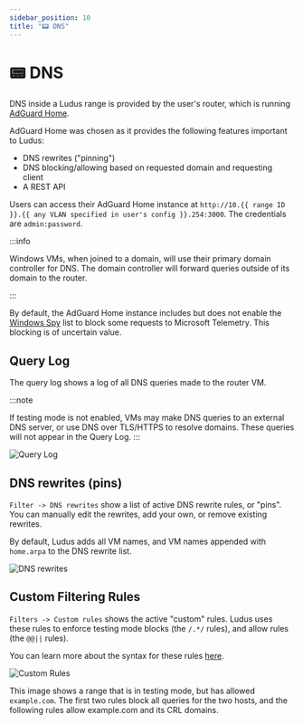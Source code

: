 ```yaml
---
sidebar_position: 10
title: "📟 DNS"
---
```


# 📟 DNS

DNS inside a Ludus range is provided by the user's router, which is running [AdGuard Home](https://github.com/AdguardTeam/AdGuardHome).

AdGuard Home was chosen as it provides the following features important to Ludus:

- DNS rewrites ("pinning")
- DNS blocking/allowing based on requested domain and requesting client
- A REST API

Users can access their AdGuard Home instance at `http://10.{{ range ID }}.{{ any VLAN specified in user's config }}.254:3000`.
The credentials are `admin:password`.

:::info

Windows VMs, when joined to a domain, will use their primary domain controller for DNS. The domain controller will forward queries
outside of its domain to the router.

:::

By default, the AdGuard Home instance includes but does not enable the [Windows Spy](https://github.com/crazy-max/WindowsSpyBlocker) list to block some requests to Microsoft Telemetry.
This blocking is of uncertain value.

## Query Log

The query log shows a log of all DNS queries made to the router VM.

:::note

If testing mode is not enabled, VMs may make DNS queries to an external DNS server, or use DNS over TLS/HTTPS to resolve domains.
These queries will not appear in the Query Log.
:::

![Query Log](/img/dns/query-log.png)

## DNS rewrites (pins)

`Filter -> DNS rewrites` show a list of active DNS rewrite rules, or "pins". You can manually edit the rewrites, add your own, or remove existing rewrites.

By default, Ludus adds all VM names, and VM names appended with `home.arpa` to the DNS rewrite list.

![DNS rewrites](/img/dns/dns-rewrites.png)


## Custom Filtering Rules

`Filters -> Custom rules` shows the active "custom" rules. Ludus uses these rules to enforce testing mode blocks (the `/.*/` rules), and allow rules (the `@@||` rules).

You can learn more about the syntax for these rules [here](https://adguard.com/kb/general/ad-filtering/create-own-filters/).

![Custom Rules](/img/dns/custom-rules.png)

This image shows a range that is in testing mode, but has allowed `example.com`.
The first two rules block all queries for the two hosts, and the following rules allow example.com and its CRL domains.